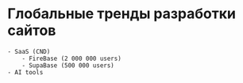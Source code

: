 # Глобальные тренды разработки сайтов
    - SaaS (CND)
        - FireBase (2 000 000 users)
        - SupaBase (500 000 users)
    - AI tools